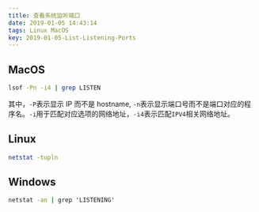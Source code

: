 ```yaml
---
title: 查看系统监听端口
date: 2019-01-05 14:43:14
tags: Linux MacOS
key: 2019-01-05-List-Listening-Ports
---
```


## MacOS

```zsh
lsof -Pn -i4 | grep LISTEN
```

其中，`-P`表示显示 IP 而不是 hostname, `-n`表示显示端口号而不是端口对应的程序名。`-i`用于匹配对应选项的网络地址，`-i4`表示匹配`IPV4`相关网络地址。

## Linux

```zsh
netstat -tupln
```

## Windows

```cmd
netstat -an | grep 'LISTENING'
```